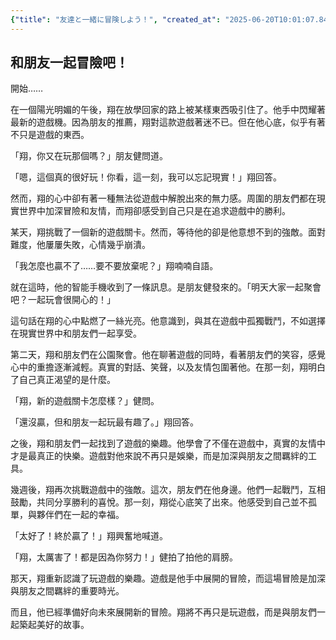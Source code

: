 ```yaml
---
{"title": "友達と一緒に冒険しよう！", "created_at": "2025-06-20T10:01:07.841804+09:00"}
---
```


## 和朋友一起冒險吧！

開始……

在一個陽光明媚的午後，翔在放學回家的路上被某樣東西吸引住了。他手中閃耀著最新的遊戲機。因為朋友的推薦，翔對這款遊戲著迷不已。但在他心底，似乎有著不只是遊戲的東西。

「翔，你又在玩那個嗎？」朋友健問道。

「嗯，這個真的很好玩！你看，這一刻，我可以忘記現實！」翔回答。

然而，翔的心中卻有著一種無法從遊戲中解脫出來的無力感。周圍的朋友們都在現實世界中加深冒險和友情，而翔卻感受到自己只是在追求遊戲中的勝利。

某天，翔挑戰了一個新的遊戲關卡。然而，等待他的卻是他意想不到的強敵。面對難度，他屢屢失敗，心情幾乎崩潰。

「我怎麼也贏不了……要不要放棄呢？」翔喃喃自語。

就在這時，他的智能手機收到了一條訊息。是朋友健發來的。「明天大家一起聚會吧？一起玩會很開心的！」

這句話在翔的心中點燃了一絲光亮。他意識到，與其在遊戲中孤獨戰鬥，不如選擇在現實世界中和朋友們一起享受。

第二天，翔和朋友們在公園聚會。他在聊著遊戲的同時，看著朋友們的笑容，感覺心中的重擔逐漸減輕。真實的對話、笑聲，以及友情包圍著他。在那一刻，翔明白了自己真正渴望的是什麼。

「翔，新的遊戲關卡怎麼樣？」健問。

「還沒贏，但和朋友一起玩最有趣了。」翔回答。

之後，翔和朋友們一起找到了遊戲的樂趣。他學會了不僅在遊戲中，真實的友情中才是最真正的快樂。遊戲對他來說不再只是娛樂，而是加深與朋友之間羈絆的工具。

幾週後，翔再次挑戰遊戲中的強敵。這次，朋友們在他身邊。他們一起戰鬥，互相鼓勵，共同分享勝利的喜悅。那一刻，翔從心底笑了出來。他感受到自己並不孤單，與夥伴們在一起的幸福。

「太好了！終於贏了！」翔興奮地喊道。

「翔，太厲害了！都是因為你努力！」健拍了拍他的肩膀。

那天，翔重新認識了玩遊戲的樂趣。遊戲是他手中展開的冒險，而這場冒險是加深與朋友之間羈絆的重要時光。

而且，他已經準備好向未來展開新的冒險。翔將不再只是玩遊戲，而是與朋友們一起築起美好的故事。
